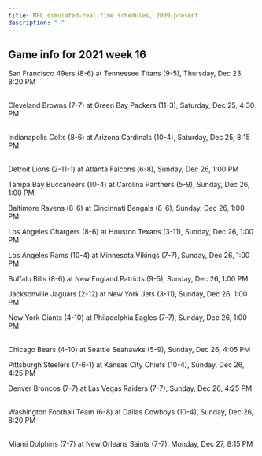 ```yaml
---
title: NFL simulated-real-time schedules, 2009-present
description: " "
---
```


## Game info for 2021 week 16
San Francisco 49ers (8-6) at Tennessee Titans (9-5), Thursday, Dec 23, 8:20 PM

<br/>Cleveland Browns (7-7) at Green Bay Packers (11-3), Saturday, Dec 25, 4:30 PM

<br/>Indianapolis Colts (8-6) at Arizona Cardinals (10-4), Saturday, Dec 25, 8:15 PM

<br/>Detroit Lions (2-11-1) at Atlanta Falcons (6-8), Sunday, Dec 26, 1:00 PM

Tampa Bay Buccaneers (10-4) at Carolina Panthers (5-9), Sunday, Dec 26, 1:00 PM

Baltimore Ravens (8-6) at Cincinnati Bengals (8-6), Sunday, Dec 26, 1:00 PM

Los Angeles Chargers (8-6) at Houston Texans (3-11), Sunday, Dec 26, 1:00 PM

Los Angeles Rams (10-4) at Minnesota Vikings (7-7), Sunday, Dec 26, 1:00 PM

Buffalo Bills (8-6) at New England Patriots (9-5), Sunday, Dec 26, 1:00 PM

Jacksonville Jaguars (2-12) at New York Jets (3-11), Sunday, Dec 26, 1:00 PM

New York Giants (4-10) at Philadelphia Eagles (7-7), Sunday, Dec 26, 1:00 PM

<br/>Chicago Bears (4-10) at Seattle Seahawks (5-9), Sunday, Dec 26, 4:05 PM

Pittsburgh Steelers (7-6-1) at Kansas City Chiefs (10-4), Sunday, Dec 26, 4:25 PM

Denver Broncos (7-7) at Las Vegas Raiders (7-7), Sunday, Dec 26, 4:25 PM

<br/>Washington Football Team (6-8) at Dallas Cowboys (10-4), Sunday, Dec 26, 8:20 PM

<br/>Miami Dolphins (7-7) at New Orleans Saints (7-7), Monday, Dec 27, 8:15 PM

